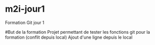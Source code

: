 # m2i-jour1
Formation Git jour 1

#But de la formation
Projet permettant de tester les fonctions git pour la formation (conflit depuis local)
Ajout d'une ligne depuis le local
